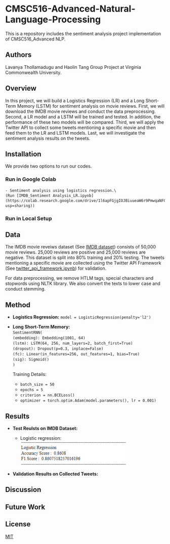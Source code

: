 # CMSC516-Advanced-Natural-Language-Processing
This is a repository includes the sentiment analysis project implementation of CMSC516_Advanced NLP.

## Authors
Lavanya Thollamadugu and Haolin Tang Group Project at Virginia Commonwealth University.

## Overview
In this project, we will build a Logistics Regression (LR) and a Long Short-Term Memory (LSTM) for sentiment analysis on movie reviews. First, we will download the IMDB movie reviews and conduct the data preprocessing. Second, a LR model and a LSTM will be trained and tested. In addition, the performance of these two models will be compared. Third, we will apply the Twitter API to collect some tweets mentioning a specific movie and then feed them to the LR and LSTM models. Last, we will investigate the sentiment analysis results on the tweets.        

## Installation 
We provide two options to run our codes. 
### Run in Google Colab
    - Sentiment analysis using logistics regression.\
    (Run [IMDB_Sentiment Analysis_LR.ipynb](https://colab.research.google.com/drive/1l6apFGjgIOJBiuueaW6r9PmwqaNFQDGs?usp=sharing))   
### Run in Local Setup


## Data
The IMDB movie reveiws dataset (See [IMDB dataset](https://www.kaggle.com/code/lakshmi25npathi/sentiment-analysis-of-imdb-movie-reviews/data)) consists of 50,000 movie reviews. 25,000 reviews are positive and 25,000 reviews are negative. This dataset is split into 80% training and 20% testing. The tweets mentioning a specific movie are collected using the Twitter API Framework (See [twitter_api_framework.ipynb](https://github.com/HaolinTang/CMSC516-Advanced-Natural-Language-Processing/blob/main/twitter_api_framework.ipynb)) for validation.

For data preprocessing, we remove HTLM tags, special characters and stopwords using NLTK library. We also convert the texts to lower case and conduct stemming.     

## Method
* **Logistics Regression:** `model = LogisticRegression(penalty='l2')`
* **Long Short-Term Memory:**\
 `SentimentRNN(`\
  `(embedding): Embedding(1001, 64)`\
  `(lstm): LSTM(64, 256, num_layers=2, batch_first=True)`\
  `(dropout): Dropout(p=0.3, inplace=False)`\
  `(fc): Linear(in_features=256, out_features=1, bias=True)`\
  `(sig): Sigmoid()`\
  `)`
  
  Training Details: 
  - `batch_size = 50`  
  - `epochs = 5`
  - `criterion = nn.BCELoss()`
  - `optimizer = torch.optim.Adam(model.parameters(), lr = 0.001)`


## Results
* **Test Reulsts on IMDB Dataset:** 
   - Logistic regression: \
    ![image](https://github.com/HaolinTang/CMSC516-Advanced-Natural-Language-Processing/blob/main/lr_results.png)


* **Validation Results on Collected Tweets:**
## Discussion

## Future Work


## License
[MIT](https://choosealicense.com/licenses/mit/)
